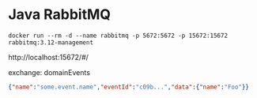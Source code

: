 # Java RabbitMQ

```shell
docker run --rm -d --name rabbitmq -p 5672:5672 -p 15672:15672 rabbitmq:3.12-management
```

http://localhost:15672/#/

exchange: domainEvents
```json
{"name":"some.event.name","eventId":"c09b...","data":{"name":"Foo"}}
```
